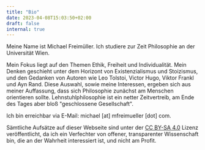 ```yaml
---
title: "Bio"
date: 2023-04-08T15:03:50+02:00
draft: false
internal: true
---
```


Meine Name ist Michael Freimüller. Ich studiere zur Zeit Philosophie an der Universität Wien.

Mein Fokus liegt auf den Themen Ethik, Freiheit und Individualität. Mein Denken geschieht unter dem Horizont von Existenzialismus und Stoizismus, und den Gedanken von Autoren wie Leo Tolstoi, Victor Hugo, Viktor Frankl und Ayn Rand. Diese Auswahl, sowie meine Interessen, ergeben sich aus meiner Auffassung, dass sich Philosophie zunächst am Menschen orientieren sollte. Lehnstuhlphilosophie ist ein netter Zeitvertreib, am Ende des Tages aber bloß "geschlossene Gesellschaft".

Ich bin erreichbar via E-Mail: michael [at] mfreimueller [dot] com.

Sämtliche Aufsätze auf dieser Webseite sind unter der  [CC BY-SA 4.0](https://creativecommons.org/licenses/by-sa/4.0/) Lizenz veröffentlicht, da ich ein Verfechter von offener, transparenter Wissenschaft bin, die an der Wahrheit interessiert ist, und nicht am Profit.